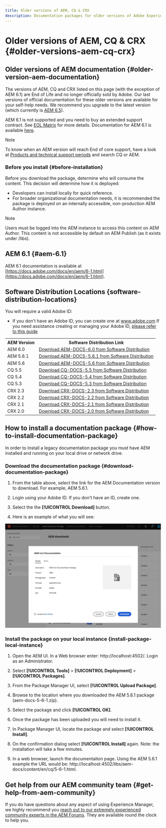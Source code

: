 ```yaml
---
title: Older versions of AEM, CQ & CRX
description: Documentation packages for older versions of Adobe Experience Manager, CQ and CRX.
---
```


# Older versions of AEM, CQ & CRX {#older-versions-aem-cq-crx}

## Older versions of AEM documentation {#older-version-aem-documentation}

The versions of AEM, CQ and CRX listed on this page (with the exception of AEM 6.1) are End of Life and no longer officially sold by Adobe. Our last versions of official documentation for these older versions are available for your self-help needs. We recommend you upgrade to the latest version (which currently is [AEM 6.5](https://helpx.adobe.com/support/experience-manager/6-5.html)).

AEM 6.1 is not supported and you need to buy an extended support contract. See [EOL Matrix](https://helpx.adobe.com/support/programs/eol-matrix.html) for more details. Documentation for AEM 6.1 is available [here](https://docs.adobe.com/docs/en/aem/6-1.html).

>[!NOTE]
>
>To know when an AEM version will reach End of core support, have a look at [Products and technical support periods](https://helpx.adobe.com/support/programs/eol-matrix.html) and search CQ or AEM.

### Before you install {#before-installation}

Before you download the package, determine who will consume the content. This decision will determine how it is deployed:

* Developers can install locally for quick reference.
* For broader organizational documentation needs, it is recommended the package is deployed on an internally accessible, non-production AEM Author instance.

>[!NOTE]
>
>Users must be logged into the AEM instance to access this content on AEM Author. This content is not accessible by default on AEM Publish (as it exists under /libs).

## AEM 6.1 {#aem-6.1}

AEM 6.1 documentation is available at [https://docs.adobe.com/docs/en/aem/6-1.html](https://docs.adobe.com/docs/en/aem/6-1.html).

## Software Distribution Locations {software-distribution-locations}

You will require a valid Adobe ID:

* If you don't have an Adobe ID, you can create one at www.adobe.com
If you need assistance creating or managing your Adobe ID, [please refer to this guide](https://helpx.adobe.com/manage-account.html)

<table> 
 <tbody>
  <tr>
   <th>AEM Version</th> 
   <th>Software Distribution Link</th>   
  </tr>
  <tr>
   <td>AEM 6.0</td> 
   <td><a href="https://experience.adobe.com/#/downloads/content/software-distribution/en/aem.html?package=/content/software-distribution/en/details.html/content/dam/aem/public/adobe/packages/aem-docs/aem-docs-6-0.zip">Download AEM-DOCS-6.0 from Software Distribution</a>
   </td>   
  </tr>
  <tr>
   <td>AEM 5.6.1</td> 
   <td><a href="https://experience.adobe.com/#/downloads/content/software-distribution/en/aem.html?package=/content/software-distribution/en/details.html/content/dam/aem/public/adobe/packages/aem-docs/aem-docs-5-6-1.zip">Download AEM-DOCS-5.6.1 from Software Distribution</a></td>   
  </tr>
  <tr>
   <td>AEM 5.6</td> 
   <td><a href="https://experience.adobe.com/#/downloads/content/software-distribution/en/aem.html?package=/content/software-distribution/en/details.html/content/dam/aem/public/adobe/packages/aem-docs/aem-docs-5-6.zip">Download AEM-DOCS-5.6 from Software Distribution</a></td>   
  </tr>
  <tr>
   <td>CQ 5.5</td> 
   <td><a href="https://experience.adobe.com/#/downloads/content/software-distribution/en/aem.html?package=%2Fcontent%2Fsoftware-distribution%2Fen%2Fdetails.html%2Fcontent%2Fdam%2Faem%2Fpublic%2Fadobe%2Fpackages%2Faem-docs%2Faem-docs-5-5.zip">Download CQ-DOCS-5.5 from Software Distribution</a></td>   
  </tr>
  <tr>
   <td>CQ 5.4</td> 
   <td><a href="https://experience.adobe.com/#/downloads/content/software-distribution/en/aem.html?package=/content/software-distribution/en/details.html/content/dam/aem/public/adobe/packages/aem-docs/aem-docs-5-4.zip">Download CQ-DOCS-5.4 from Software Distribution</a></td>   
  </tr>
  <tr>
   <td>CQ 5.3</td> 
   <td><a href="https://experience.adobe.com/#/downloads/content/software-distribution/en/aem.html?package=/content/software-distribution/en/details.html/content/dam/aem/public/adobe/packages/aem-docs/aem-docs-5-3.zip">Download CQ-DOCS-5.3 from Software Distribution</a></td>   
  </tr>
  <tr>
   <td>CRX 2.3</td> 
   <td><a href="https://experience.adobe.com/#/downloads/content/software-distribution/en/aem.html?package=/content/software-distribution/en/details.html/content/dam/aem/public/adobe/packages/aem-docs/crx-docs-2-3.zip">Download CRX-DOCS-2.3 from Software Distribution</a></td>   
  </tr>
  <tr>
   <td>CRX 2.2</td> 
   <td><a href="https://experience.adobe.com/#/downloads/content/software-distribution/en/aem.html?package=/content/software-distribution/en/details.html/content/dam/aem/public/adobe/packages/aem-docs/crx-docs-2-2.zip">Download CRX-DOCS-2.2 from Software Distribution</a></td>   
  </tr>
  <tr>
   <td>CRX 2.1</td> 
   <td><a href="https://experience.adobe.com/#/downloads/content/software-distribution/en/aem.html?package=/content/software-distribution/en/details.html/content/dam/aem/public/adobe/packages/aem-docs/crx-docs-2-1.zip">Download CRX-DOCS-2.1 from Software Distribution</a></td>   
  </tr>
  <tr>
   <td>CRX 2.0</td> 
   <td><a href="https://experience.adobe.com/#/downloads/content/software-distribution/en/aem.html?package=/content/software-distribution/en/details.html/content/dam/aem/public/adobe/packages/aem-docs/crx-docs-2-0.zip">Download CRX-DOCS-2.0 from Software Distribution</a></td>   
  </tr>
 </tbody>
</table>

## How to install a documentation package {#how-to-install-documentation-package}

In order to Install a legacy documentation package you must have AEM installed and running on your local drive or network drive.

### Download the documentation package {#download-documentation-package}

1. From the table above, select the link for the AEM Documentation version to download. For example, AEM 5.6.1.

1. Login using your Adobe ID. If you don't have an ID, create one.

1. Select the the **[!UICONTROL Download]** button.

1. Here is an example of what you will see:

![Example Software Distribution](assets/screen_shot_2020-07-10at161922.jpg)

### Install the package on your local instance {install-package-local-instance}

1. Open the AEM UI. In a Web browser enter: http://localhost:4502/. Login as an Administrator.

1. Select **[!UICONTROL Tools]** > **[!UICONTROL Deployment]** > **[!UICONTROL Packages]**.

1. From the Package Manager UI, select **[!UICONTROL Upload Package]**.

1. Browse to the location where you downloaded the AEM 5.6.1 package (aem-docs-5-6-1.zip).

1. Select the package and click **[!UICONTROL OK]**.

1. Once the package has been uploaded you will need to install it.

1. In Package Manager UI, locate the package and select **[!UICONTROL Install]**.

1. On the confirmation dialog select **[!UICONTROL Install]** again. Note: the installation will take a few minutes.

1. In a web browser, launch the documentaiton page. Using the AEM 5.6.1 example the URL would be: http://localhost:4502/libs/aem-docs/content/en/cq/5-6-1.html.

## Get help from our AEM community team {#get-help-from-aem-community}

If you do have questions about any aspect of using Experience Manager, we highly recommend you [reach out to our extremely experienced community experts in the AEM Forums](https://experienceleaguecommunities.adobe.com/t5/adobe-experience-manager/ct-p/adobe-experience-manager-community). They are available round the clock to help you.